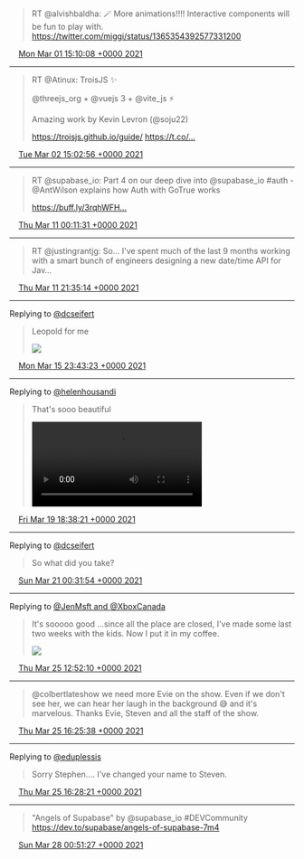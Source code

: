 > RT @alvishbaldha: 🪄 More animations!!!! Interactive components will be fun to play with. https://twitter.com/miggi/status/1365354392577331200

<img src="/media/tweet.ico" width="12" /> [Mon Mar 01 15:10:08 +0000 2021](https://twitter.com/eduplessis/status/1366405401382682625)

----

> RT @Atinux: TroisJS ✨
>
> @threejs_org + @vuejs 3 + @vite_js ⚡️
>
> Amazing work by Kevin Levron (@soju22)
>
> https://troisjs.github.io/guide/ https://t.co/…

<img src="/media/tweet.ico" width="12" /> [Tue Mar 02 15:02:56 +0000 2021](https://twitter.com/eduplessis/status/1366765973559255042)

----

> RT @supabase_io: Part 4 on our deep dive into @supabase_io #auth - @AntWilson explains how Auth with GoTrue works
>
> https://buff.ly/3rqhWFH…

<img src="/media/tweet.ico" width="12" /> [Thu Mar 11 00:11:31 +0000 2021](https://twitter.com/eduplessis/status/1369803132943876101)

----

> RT @justingrantjg: So... I've spent much of the last 9 months working with a smart bunch of engineers designing a new date/time API for Jav…

<img src="/media/tweet.ico" width="12" /> [Thu Mar 11 21:35:14 +0000 2021](https://twitter.com/eduplessis/status/1370126190992883715)

----

Replying to [@dcseifert](https://twitter.com/dcseifert/status/1371600089240768517)

> Leopold for me
>
> ![](/media/1371607993347944451-EwjuM0ZWgAU2NPj.jpg)

<img src="/media/tweet.ico" width="12" /> [Mon Mar 15 23:43:23 +0000 2021](https://twitter.com/eduplessis/status/1371607993347944451)

----

Replying to [@helenhousandi](https://twitter.com/helenhousandi/status/1372966383735164932)

> That's sooo beautiful
>
> <video controls><source src="/media/1372980780654342150-Ew3OvX6XIAYaE64.mp4">Your browser does not support the video tag.</video>

<img src="/media/tweet.ico" width="12" /> [Fri Mar 19 18:38:21 +0000 2021](https://twitter.com/eduplessis/status/1372980780654342150)

----

Replying to [@dcseifert](https://twitter.com/dcseifert/status/1373408754914447360)

> So what did you take?

<img src="/media/tweet.ico" width="12" /> [Sun Mar 21 00:31:54 +0000 2021](https://twitter.com/eduplessis/status/1373432143276294147)

----

Replying to [@JenMsft and @XboxCanada](https://twitter.com/JenMsft/status/1375066301744304133)

> It's sooooo good ...since all the place are closed, I've made some last two weeks with the kids. Now I put it in my coffee.
>
> ![](/media/1375067989767299072-ExU5DHtXIAgT354.jpg)

<img src="/media/tweet.ico" width="12" /> [Thu Mar 25 12:52:10 +0000 2021](https://twitter.com/eduplessis/status/1375067989767299072)

----

> @colbertlateshow we need more Evie on the show. Even if we don't see her, we can hear her laugh in the background 😅 and it's marvelous. Thanks Evie, Steven and all the staff of the show.

<img src="/media/tweet.ico" width="12" /> [Thu Mar 25 16:25:38 +0000 2021](https://twitter.com/eduplessis/status/1375121710169653249)

----

Replying to [@eduplessis](https://twitter.com/eduplessis/status/1375121710169653249)

> Sorry Stephen.... I've changed your name to Steven.

<img src="/media/tweet.ico" width="12" /> [Thu Mar 25 16:28:21 +0000 2021](https://twitter.com/eduplessis/status/1375122391974707200)

----

> "Angels of Supabase" by @supabase_io #DEVCommunity https://dev.to/supabase/angels-of-supabase-7m4

<img src="/media/tweet.ico" width="12" /> [Sun Mar 28 00:51:27 +0000 2021](https://twitter.com/eduplessis/status/1375973775628500995)